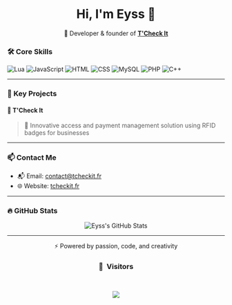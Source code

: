 <h1 align="center">Hi, I'm Eyss 👋</h1>

<p align="center">
  🔧 Developer & founder of <a href="https://tcheckit.fr" target="_blank"><strong>T'Check It</strong></a><br>
</p>

### 🛠️ Core Skills

![Lua](https://img.shields.io/badge/-Lua-000?style=flat&logo=lua&logoColor=white)
![JavaScript](https://img.shields.io/badge/-JavaScript-F7DF1E?style=flat&logo=javascript&logoColor=000)
![HTML](https://img.shields.io/badge/-HTML5-E34F26?style=flat&logo=html5&logoColor=white)
![CSS](https://img.shields.io/badge/-CSS3-1572B6?style=flat&logo=css3&logoColor=white)
![MySQL](https://img.shields.io/badge/-MySQL-4479A1?style=flat&logo=mysql&logoColor=white)
![PHP](https://img.shields.io/badge/-PHP-777BB4?style=flat&logo=php&logoColor=white)
![C++](https://img.shields.io/badge/-C++-blue?logo=cplusplus)

---

### 🧩 Key Projects

#### 🔹 T'Check It
> 🚀 Innovative access and payment management solution using RFID badges for businesses

---

### 📫 Contact Me

- 📬 Email: [contact@tcheckit.fr](mailto:contact@tcheckit.fr)
- 🌐 Website: [tcheckit.fr](https://tcheckit.fr)

---

### 🔥 GitHub Stats

<p align="center">
  <img src="https://github-readme-stats.vercel.app/api?username=EyssDev&show_icons=true&theme=dracula" alt="Eyss's GitHub Stats" />
</p>

---

<p align="center">⚡️ Powered by passion, code, and creativity</p>

### <p align="center">👀 &nbsp;Visitors</p>
<br>
<p align="center">
  <img src="https://profile-counter.glitch.me/EyssDev/count.svg" />
</p>
